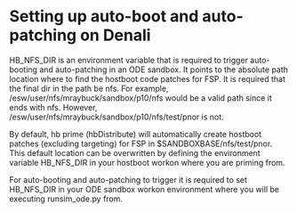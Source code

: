 # Setting up auto-boot and auto-patching on Denali

HB_NFS_DIR is an environment variable that is required to trigger auto-booting and auto-patching in an ODE sandbox.
It points to the absolute path location where to find the hostboot code patches for FSP. It is required that the final
dir in the path be nfs. For example, /esw/user/nfs/mraybuck/sandbox/p10/nfs would be a valid path since it ends with
nfs. However, /esw/user/nfs/mraybuck/sandbox/p10/nfs/test/pnor is not.

By default, hb prime (hbDistribute) will automatically create hostboot patches (excluding targeting) for FSP
in $SANDBOXBASE/nfs/test/pnor. This default location can be overwritten by defining the environment variable HB_NFS_DIR
in your hostboot workon where you are priming from.

For auto-booting and auto-patching to trigger it is required to set HB_NFS_DIR in your ODE sandbox workon environment
where you will be executing runsim_ode.py from.
